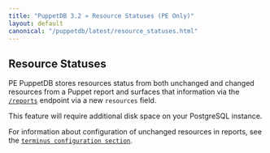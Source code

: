 ```yaml
---
title: "PuppetDB 3.2 » Resource Statuses (PE Only)"
layout: default
canonical: "/puppetdb/latest/resource_statuses.html"
---
```


[reports]: ./api/query/v4/reports.html
[terminus]: ./puppetdb_connection.markdown#include_unchanged_resources

## Resource Statuses

PE PuppetDB stores resources status from both unchanged and changed resources
from a Puppet report and surfaces that information via the [`/reports`][reports]
endpoint via a new `resources` field.

This feature will require additional disk space on your PostgreSQL instance.

For information about configuration of unchanged resources in reports, see the
[`terminus configuration section`][terminus].
